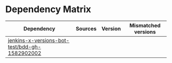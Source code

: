 # Dependency Matrix

Dependency | Sources | Version | Mismatched versions
---------- | ------- | ------- | -------------------
[jenkins-x-versions-bot-test/bdd-gh-1582902002](https://github.com/jenkins-x-versions-bot-test/bdd-gh-1582902002.git) |  | []() | 
